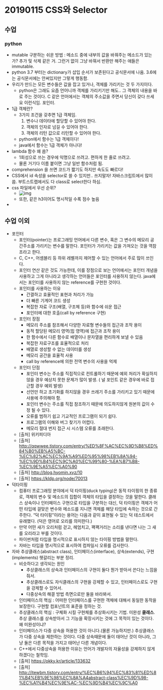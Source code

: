 # 20190115 CSS와 Selector

## 수업

### python

- mutable 구분하는 쉬운 방법 : 메소드 중에 내부의 값을 바꿔주는 메소드가 있는가? 추가 및 삭제 같은 거. 그런거 없이 그냥 바꿔서 반환만 해주는 애들은 immutable.
- python 3.7 부터는 dictionary가 삽입 순서가 보존된다고 공식문서에 나옴. 3.6에는 공식문서에는 안써있지만 그렇게 행동함.
- 우리가 만드는 모든 변수들은 값을 잡고 있거나, 객체를 가리키는 것 두 가지이다.
  - python은 그래도 요즘 언어니까 객체를 가리키기만 해도.. 그 객체의 내용을 바로 주는 것이다. C 같은 언어에서는 객체의 주소값을 주면서 당신이 갖다 쓰세요 이런식임. 포인터.
- 1급 객체란?
  - 3가지 조건을 갖추면 1급 객체임.
    1. 변수나 데이타에 할당할 수 있어야 한다.
    2. 객체의 인자로 넘길 수 있어야 한다.
    3. 객체의 리턴 값으로 리턴할 수 있어야 한다.
  - python에서 함수는 1급 객체이다!
  - java에서 함수는 1급 객체가 아니다!
- lambda 함수 왜 씀?
  - 1회성으로 쓰는 경우에 익명으로 쓰려고. 편하게 한 줄로 쓰려고.
  - 물론 거기다 이름 붙이면 그냥 일반 함수처럼 됨.
- comprehension 을 쓰면 코드가 짧기도 하지만 속도도 빠르다!
- CSS에서 id 속성을 selector로 쓸 수 있지만.. 쓰지말자!  자바스크립트에서 많이 씀. 부트스트랩에서도 다 class로 select한다 하심.
- css 파일에서 우선 순위?
  - ![img](20190115_CSS와_Selector.assets/css-specificity-02.jpg)
  - 또한, 같은 h3이어도 명시적일 수록 점수 높음
- 







## 수업 이외

- 포인터
  - 포인터(pointer)는 프로그래밍 언어에서 다른 변수, 혹은 그 변수의 메모리 공간주소를 가리키는 변수를 말한다. 포인터가 가리키는 값을 가져오는 것을 역참조라고 한다.
  - C, C++, 어셈블리 등 하위 레벨까지 제어할 수 있는 언어에서 주로 많이 쓰인다.
  - 포인터 연산 같은 것도 가능한데, 이를 장점으로 보는 언어에서는 포인터 개념을 사용하고 그게 아니라고 생각하는 언어들은 포인터를 사용하지 않는다. java에서는 포인터를 사용하지 않는 reference를 구현한 것이다.
  - 포인터를 사용하는 이유
    - 간결하고 효율적인 표현과 처리가 가능
    - 더 빠른 기계어 코드 생성
    - 복잡한 자료 구조(배열, 구조체 등)와 함수에 쉬운 접근
    - 포인터에 대한 호출(call by reference 구현)
  - 포인터 장점
    - 메모리 주소를 참조해서 다양한 자료형 변수들의 접근과 조작 용이
    - 동적 할당된 메모리 영역(힙 영역)에 접근과 조작 용이
    - 한 함수에서 다른 함수로 배열이나 문자열을 편리하게 보낼 수 있음
    - 복잡한 자료구조를 효율적으로 처리
    - 배열로 생성할 수 없는 데이터를 생성
    - 메모리 공간을 효율적 사용
    - call by reference에 의한 전역 변수의 사용을 억제
  - 포인터 단점
    - 포인터 변수는 주소를 직접적으로 컨트롤하기 때문에 예외 처리가 확실하지 않을 경우 예상치 못한 문제가 많이 발생. ( 널 포인트 같은 경우에 바로 접근할 경우 예외 발생)
    - 선언만 하고 초기화를 하지않을 경우 쓰레기 주소를 가리키고 있기 때문에 사용에 주의해야 함.
    - 포인터 변수는 주소를 직접 참조하기 때문에 의도하지않게 원본의 값이 수정 될 수 있다.
    - 오류를 범하기 쉽고 기교적인 프로그램이 되기 쉽다.
    - 프로그램의 이해와 버그 찾기가 어렵다.
    - 메모리 절대 번지 접근 시 시스템 오류를 초래한다.
  - [출처] 위키피디아
  - [출처] http://qqwwee.tistory.com/entry/%ED%8F%AC%EC%9D%B8%ED%84%B0%EB%A5%BC-%EC%82%AC%EC%9A%A9%ED%95%98%EB%8A%94-%EC%9D%B4%EC%9C%A0%EC%99%80-%EA%B7%B8-%EC%9E%A5%EC%A0%90
  - [출처] http://blog.hyomin.xyz/10
  - [출처] https://kldp.org/node/70013
- 덕타이핑
  - 컴퓨터 프로그래밍 분야에서 덕 타이핑(duck typing)은 동적 타이핑의 한 종류로, 객체의 변수 및 메소드의 집합이 객체의 타입을 결정하는 것을 말한다. 클래스 상속이나 인터페이스 구현으로 타입을 구분하는 대신, 덕 타이핑은 객체가 어떤 타입에 걸맞은 변수와 메소드를 지니면 객체를 해당 타입에 속하는 것으로 간주한다. “덕 타이핑”이라는 용어는 다음과 같이 표현될 수 있는 덕 테스트에서 유래했다. (덕은 영어로 오리를 의미한다.)
  - 만약 어떤 새가 오리처럼 걷고, 헤엄치고, 꽥꽥거리는 소리를 낸다면 나는 그 새를 오리라고 부를 것이다.
  - 파이썬처럼 타입을 명시적으로 표시하지 않는 타이핑 방법을 말한다.
  - 자바는 타입을 명시적으로 표시하여 컴파일시 오류를 검사한다.
- 자바 추상클래스(abstract class), 인터페이스(interface), 상속(extends), 구현(implements) 헷갈리는 부분 정리.
  - 비슷하다고 생각되는 원인
    - 추상클래스의 상속과 인터페이스의 구현이 둘다 뭔가 받아서 쓴다는 느낌을 줘서.
    - 추상클래스로도 자식클래스의 구현을 강제할 수 있고, 인터페이스로도 구현을 강제할 수 있어서.
    - 다중상속의 해결 방법 측면으로만 둘을 바라봐서.
  - 인터페이스의 핵심 : 어떠한 인터페이스를 구현한 객체에 대해서 동일한 동작을 보장한다. 구현할 컴포넌트의 표준을 정하는 것.
  - 추상클래스의 핵심 : 구체화 시킬 구현체를 추상화시키는 기법. 미완성 **클래스**. 추상 클래스를 상속받아서 그 기능을 확장시키는 것에 그 목적이 있는 것이다. 왜 미완성이냐?
  - 인터페이스가 다중 상속을 허용한 것이 아니다.(물론 가능하지만.) 추상클래스가 다중 상속을 제한하는 것이다. 다중 상속때문에 둘이 태어난 것이 아니라, 그냥 둘은 다른 목적을 가지고 태어난 다른 개념이다.
  - C++에서 다중상속을 허용한 이유는 언어가 개발자의 자율성을 강제하지 않게 하겠다는 철학임.
  - [출처] https://okky.kr/article/133632
  - [출처] http://itewbm.tistory.com/entry/%EC%B6%94%EC%83%81%ED%81%B4%EB%9E%98%EC%8A%A4abstract-class%EC%9D%98-%EC%A1%B4%EC%9E%AC-%EC%9D%B4%EC%9C%A0
